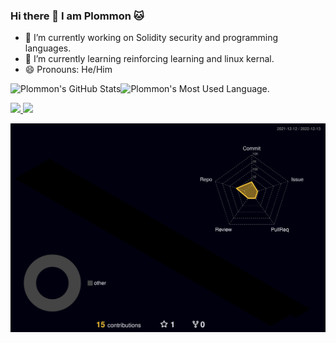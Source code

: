 
### Hi there 👋 I am Plommon 🐱


- 🔭 I’m currently working on Solidity security and programming languages.
- 🌱 I’m currently learning reinforcing learning and linux kernal.
- 😄 Pronouns: He/Him

<p align="left">
  <a>
    <img src="https://github-readme-stats.vercel.app/api?username=plommon&theme=cobalt&show_icons=true&include_all_commits=true&count_private=true" alt="Plommon's GitHub Stats" height="192px"/><img src="https://github-readme-stats.vercel.app/api/top-langs/?username=plommon&theme=cobalt&layout=compact" alt="Plommon's Most Used Language." height="192px"/>
  </a>
</p>

<p align="left">
<a href="https://github.com/bradleyboyuyang">
  <img height="192px" src="https://github-readme-stats.vercel.app/api?username=plommon&show_icons=true&theme=cobalt&include_all_commits=true&count_private=true"/>
  <img height="192px" src="https://github-readme-stats-eight-theta.vercel.app/api/top-langs/?username=plommon&layout=compact&langs_count=8&theme=cobalt"/>
</a>

<p align="left">
  <img src="./profile-3d-contrib/profile-night-rainbow.svg" alt="Plommon 3D commit" width="900em"/>
</p>

